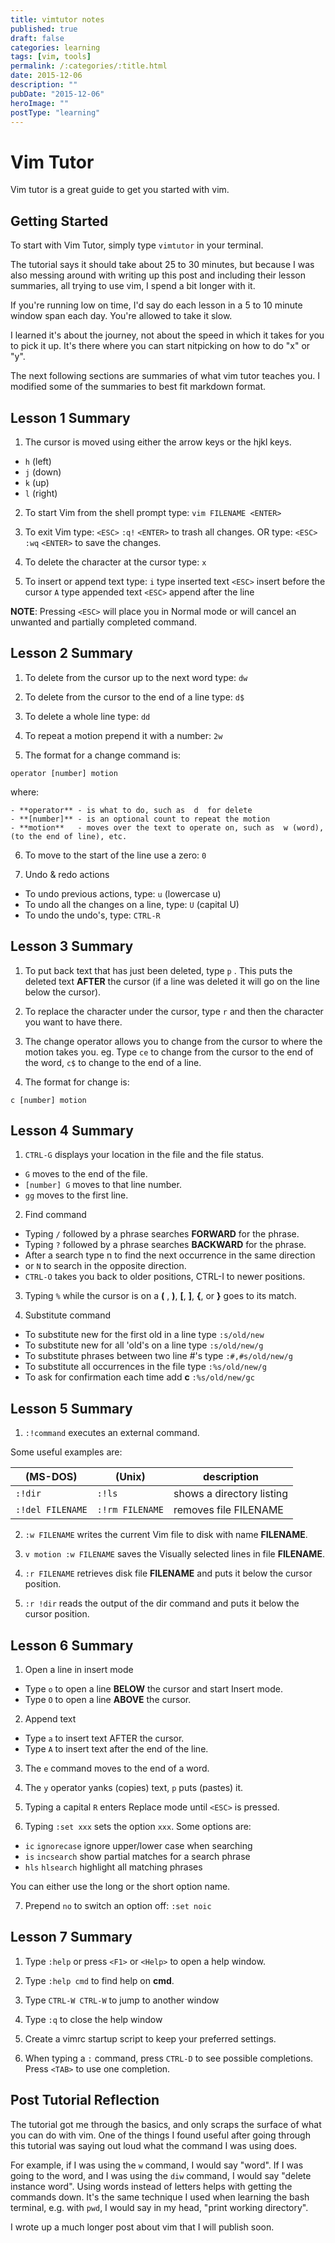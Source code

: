 ```yaml
---
title: vimtutor notes
published: true
draft: false
categories: learning
tags: [vim, tools]
permalink: /:categories/:title.html
date: 2015-12-06
description: ""
pubDate: "2015-12-06"
heroImage: ""
postType: "learning"
---
```


# Vim Tutor

Vim tutor is a great guide to get you started with vim.

## Getting Started

To start with Vim Tutor, simply type `vimtutor` in your terminal.

The tutorial says it should take about 25 to 30 minutes, but because I was also messing around with writing up this post and including their lesson summaries, all trying to use vim, I spend a bit longer with it.

If you're running low on time, I'd say do each lesson in a 5 to 10 minute window span each day. You're allowed to take it slow.

I learned it's about the journey, not about the speed in which it takes for you to pick it up. It's there where you can start nitpicking on how to do "x" or "y".

The next following sections are summaries of what vim tutor teaches you. I modified some of the summaries to best fit markdown format.

## Lesson 1 Summary

1. The cursor is moved using either the arrow keys or the hjkl keys.

  - `h` (left)
  - `j` (down)
  - `k` (up)
  - `l` (right)

2. To start Vim from the shell prompt type: `vim FILENAME <ENTER>`

3. To exit Vim type: `<ESC>` `:q!` `<ENTER>` to trash all changes.
  OR type: `<ESC>` `:wq` `<ENTER>` to save the changes.

4. To delete the character at the cursor type: `x`

5. To insert or append text type:
  `i`   type inserted text   `<ESC>`    insert before the cursor
  `A`   type appended text   `<ESC>`    append after the line

**NOTE**: Pressing `<ESC>` will place you in Normal mode or will cancel an unwanted and partially completed command.

## Lesson 2 Summary

1. To delete from the cursor up to the next word type: `dw`

2. To delete from the cursor to the end of a line type: `d$`

3. To delete a whole line type: `dd`

4. To repeat a motion prepend it with a number: `2w`

5. The format for a change command is:

  ```
  operator [number] motion
  ```

  where:

    - **operator** - is what to do, such as  d  for delete
    - **[number]** - is an optional count to repeat the motion
    - **motion**   - moves over the text to operate on, such as  w (word), (to the end of line), etc.

6. To move to the start of the line use a zero: `0`

7. Undo & redo actions

- To undo previous actions, type:            `u`  (lowercase u)
- To undo all the changes on a line, type:  `U`  (capital U)
- To undo the undo's, type:                 `CTRL-R`

## Lesson 3 Summary

1. To put back text that has just been deleted, type `p` .  This puts the
   deleted text **AFTER** the cursor (if a line was deleted it will go on the
   line below the cursor).

2. To replace the character under the cursor, type `r` and then the
   character you want to have there.

3. The change operator allows you to change from the cursor to where the
   motion takes you. eg. Type `ce` to change from the cursor to the end of
   the word, `c$` to change to the end of a line.

4. The format for change is:

  ```
  c [number] motion
  ```

## Lesson 4 Summary

1. `CTRL-G`  displays your location in the file and the file status.

  - `G`  moves to the end of the file.
  - `[number] G` moves to that line number.
  - `gg`  moves to the first line.

2. Find command

  - Typing `/` followed by a phrase searches **FORWARD** for the phrase.
  - Typing `?` followed by a phrase searches **BACKWARD** for the phrase.
  - After a search type  n  to find the next occurrence in the same direction
  - or `N` to search in the opposite direction.
  - `CTRL-O` takes you back to older positions, CTRL-I to newer positions.

3. Typing `%` while the cursor is on a **(** , **)**, **[**, **]**, **{**, or **}** goes to its match.

4. Substitute command

  - To substitute new for the first old in a line type `:s/old/new`
  - To substitute new for all 'old's on a line type `:s/old/new/g`
  - To substitute phrases between two line #'s type `:#,#s/old/new/g`
  - To substitute all occurrences in the file type `:%s/old/new/g`
  - To ask for confirmation each time add **c** `:%s/old/new/gc`

## Lesson 5 Summary

1. `:!command` executes an external command.

  Some useful examples are:

| (MS-DOS)         | (Unix)          | description               |
|------------------|-----------------|---------------------------|
| `:!dir`          | `:!ls`          | shows a directory listing |
| `:!del FILENAME` | `:!rm FILENAME` | removes file FILENAME     |

2. `:w FILENAME` writes the current Vim file to disk with name **FILENAME**.

3. `v motion :w FILENAME` saves the Visually selected lines in file **FILENAME**.

4. `:r FILENAME` retrieves disk file **FILENAME** and puts it below the cursor position.

5. `:r !dir` reads the output of the dir command and puts it below the cursor position.

## Lesson 6 Summary

1. Open a line in insert mode

  - Type `o` to open a line **BELOW** the cursor and start Insert mode.
  - Type `O` to open a line **ABOVE** the cursor.

2. Append text

  - Type `a` to insert text AFTER the cursor.
  - Type `A` to insert text after the end of the line.

3. The `e` command moves to the end of a word.

4. The `y` operator yanks (copies) text, `p` puts (pastes) it.

5. Typing a capital `R` enters Replace mode until `<ESC>` is pressed.

6. Typing `:set xxx` sets the option `xxx`.  Some options are:

  - `ic` `ignorecase`       ignore upper/lower case when searching
  - `is` `incsearch`        show partial matches for a search phrase
  - `hls` `hlsearch`        highlight all matching phrases

  You can either use the long or the short option name.

7. Prepend `no` to switch an option off: `:set noic`

## Lesson 7 Summary

1. Type `:help` or press `<F1>` or `<Help>` to open a help window.

2. Type `:help cmd` to find help on **cmd**.

3. Type `CTRL-W CTRL-W` to jump to another window

4. Type `:q` to close the help window

5. Create a vimrc startup script to keep your preferred settings.

6. When typing a `:` command, press `CTRL-D` to see possible completions. Press `<TAB>` to use one completion.

## Post Tutorial Reflection

The tutorial got me through the basics, and only scraps the surface of what you can do with vim. One of the things I found useful after going through this tutorial was saying out loud what the command I was using does.

For example, if I was using the `w` command, I would say "word". If I was going to the word, and I was using the `diw` command, I would say "delete instance word". Using words instead of letters helps with getting the commands down. It's the same technique I used when learning the bash terminal, e.g. with `pwd`, I would say in my head, "print working directory".

I wrote up a much longer post about vim that I will publish soon.
